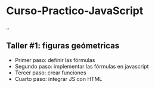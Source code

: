 # Curso-Practico-JavaScript

..

## Taller #1: figuras geómetricas

- Primer paso: definir las fórmulas
- Segundo paso: implementar las fórmulas en javascript
- Tercer paso: crear funciones 
- Cuarto paso: integrar JS con HTML
